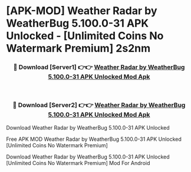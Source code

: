 # [APK-MOD] Weather Radar by WeatherBug 5.100.0-31 APK Unlocked - [Unlimited Coins No Watermark Premium] 2s2nm



<div align="center">
<h3>🔴 Download [Server1] 👉👉 <a href="https://momento.my/?title=Weather_Radar_by_WeatherBug_5.100.0-31_APK_Unlocked">Weather Radar by WeatherBug 5.100.0-31 APK Unlocked Mod Apk</a></h3><br>

<h3>🔴 Download [Server2] 👉👉 <a href="https://momento.my/?title=Weather_Radar_by_WeatherBug_5.100.0-31_APK_Unlocked">Weather Radar by WeatherBug 5.100.0-31 APK Unlocked Mod Apk</a></h3>
</div>



Download Weather Radar by WeatherBug 5.100.0-31 APK Unlocked 

Free APK MOD Weather Radar by WeatherBug 5.100.0-31 APK Unlocked [Unlimited Coins No Watermark Premium]

Download Weather Radar by WeatherBug 5.100.0-31 APK Unlocked [Unlimited Coins No Watermark Premium] Mod For Android
